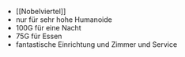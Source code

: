 -   [[Nobelviertel]]
-   nur für sehr hohe Humanoide
-   100G für eine Nacht
-   75G für Essen
-   fantastische Einrichtung und Zimmer und Service